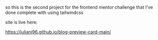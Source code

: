 so this is the second project for the frontend mentor challenge that I've done complete with using tailwindcss


site is live here: 

https://julianj96.github.io/blog-preview-card-main/
